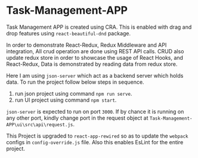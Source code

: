 # Task-Management-APP
Task Management APP is created using CRA. This is enabled with drag and drop features using `react-beautiful-dnd` package.

In order to demonstrate React-Redux, Redux Middleware and API integration, All crud operation are done using REST API calls.
CRUD also update redux store in order to showcase the usage of React Hooks, and React-Redux, Data is demonstrated by reading data from redux store.

Here I am using `json-server` which act as a backend server which holds data.
To run the project follow below steps in sequence.

1. run json project using command `npm run serve`.
2. run UI project using command `npm start`.

`json-server` is expected to run on port `3000`. If by chance it is running on any other port, kindly change port in the request object at 
`Task-Management-APP\ui\src\api\request.js`.


This Project is upgraded to `react-app-rewired` so as to update the `webpack` configs in `config-override.js` file.
Also this enables EsLint for the entire project.
